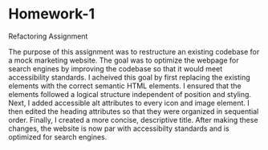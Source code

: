 # Homework-1
Refactoring Assignment

The purpose of this assignment was to restructure an existing codebase for a mock marketing website. 
The goal was to optimize the webpage for search engines by improving the codebase so that it would meet accessibility standards.
I acheived this goal by first replacing the existing elements with the correct semantic HTML elements.
I ensured that the elements followed a logical structure independent of position and styling.
Next, I added accessible alt attributes to every icon and image element.
I then edited the heading attributes so that they were organized in sequential order.
Finally, I created a more concise, descriptive title.
After making these changes, the website is now par with accessibilty standards and is optimized for search engines.
